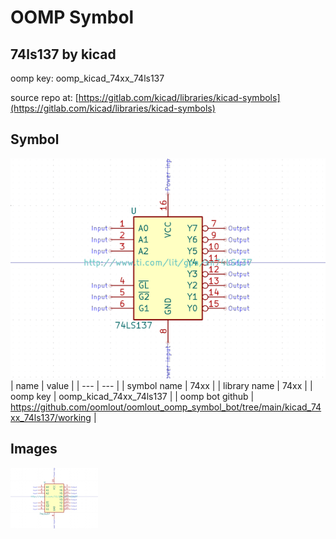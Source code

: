 # OOMP Symbol  
## 74ls137  by kicad  
  
oomp key: oomp_kicad_74xx_74ls137  
  
source repo at: [https://gitlab.com/kicad/libraries/kicad-symbols](https://gitlab.com/kicad/libraries/kicad-symbols)  
## Symbol  
  
[![working.png](working_600.png)](working.png)  
| name | value | 
| --- | --- | 
| symbol name | 74xx | 
| library name | 74xx | 
| oomp key | oomp_kicad_74xx_74ls137 | 
| oomp bot github | https://github.com/oomlout/oomlout_oomp_symbol_bot/tree/main/kicad_74xx_74ls137/working | 
## Images  
  
[![working.png](working_140.png)](working.png)  

